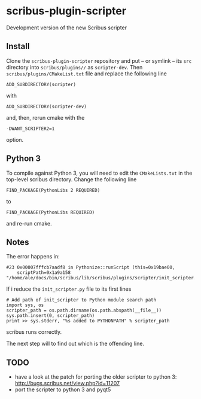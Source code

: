 # scribus-plugin-scripter

Development version of the new Scribus scripter 

## Install

Clone the `scribus-plugin-scripter` repository and put – or symlink – its `src` directory into `scribus/plugins//` as `scripter-dev`. Then `scribus/plugins/CMakeList.txt` file and replace the following line

    ADD_SUBDIRECTORY(scripter)

with

    ADD_SUBDIRECTORY(scripter-dev)

and, then, rerun cmake with the 

    -DWANT_SCRIPTER2=1 

option.

## Python 3

To compile against Python 3, you will need to edit the `CMakeLists.txt` in the top-level scribus directory. Change the following line

    FIND_PACKAGE(PythonLibs 2 REQUIRED)

to

    FIND_PACKAGE(PythonLibs REQUIRED)

and re-run cmake.

## Notes

The error happens in:

    #23 0x00007fffcb7aadf8 in Pythonize::runScript (this=0x19bae00, 
        scriptPath=0x1a9a158 "/home/ale/docs/bin/scribus/lib/scribus/plugins/scripter/init_scripter.py")

If i reduce the `init_scripter.py` file to its first lines

    # Add path of init_scripter to Python module search path
    import sys, os
    scripter_path = os.path.dirname(os.path.abspath(__file__))
    sys.path.insert(0, scripter_path)
    print >> sys.stderr, "%s added to PYTHONPATH" % scripter_path

scribus runs correctly.

The next step will to find out which is the offending line.

## TODO

- have a look at the patch for porting the older scripter to python 3: http://bugs.scribus.net/view.php?id=11207
- port the scripter to python 3 and pyqt5
